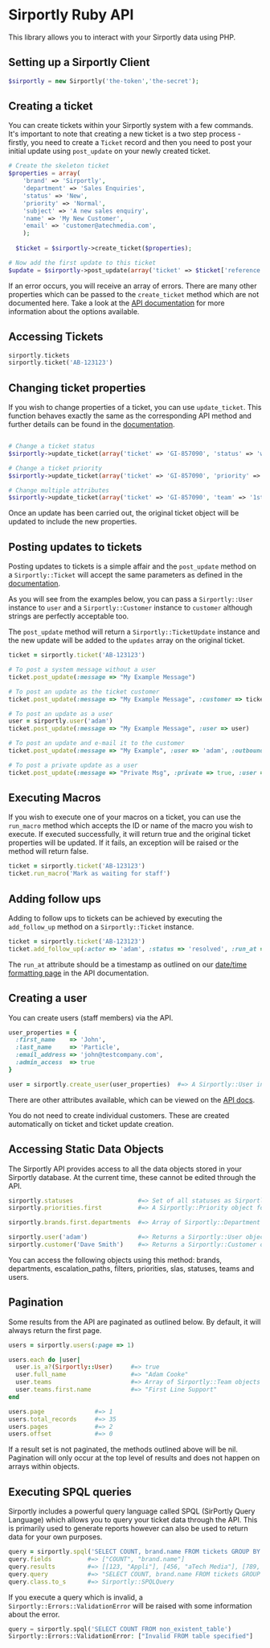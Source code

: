 # Sirportly Ruby API

This library allows you to interact with your Sirportly data using PHP.

## Setting up a Sirportly Client

```php
$sirportly = new Sirportly('the-token','the-secret');
```

## Creating a ticket

You can create tickets within your Sirportly system with a few commands. It's important to note that
creating a new ticket is a two step process - firstly, you need to create a `Ticket` record and then
you need to post your initial update using `post_update` on your newly created ticket.

```php
# Create the skeleton ticket
$properties = array(
    'brand' => 'Sirportly', 
    'department' => 'Sales Enquiries',
    'status' => 'New',
    'priority' => 'Normal',
    'subject' => 'A new sales enquiry',
    'name' => 'My New Customer',
    'email' => 'customer@atechmedia.com',
    );
    
  $ticket = $sirportly->create_ticket($properties);

# Now add the first update to this ticket
$update = $sirportly->post_update(array('ticket' => $ticket['reference'], 'message' => 'I would like some more info about your product', 'customer' => $ticket['customer']['id'] ));
```

If an error occurs, you will receive an array of errors. There are many
other properties which can be passed to the `create_ticket` method which are not documented here. Take
a look at the [API documentation](http://www.sirportly.com/docs/api-specification/tickets/submitting-a-new-ticket)
for more information about the options available.

## Accessing Tickets

```php
sirportly.tickets                   
sirportly.ticket('AB-123123')       
```

## Changing ticket properties

If you wish to change properties of a ticket, you can use `update_ticket`. This function behaves
exactly the same as the corresponding API method and further details can be found in the 
[documentation](https://atech.sirportly.com/knowledge/4/api-specification/tickets/changing-ticket-properties). 


```php

# Change a ticket status
$sirportly->update_ticket(array('ticket' => 'GI-857090', 'status' => 'waiting for staff'));

# Change a ticket priority
$sirportly->update_ticket(array('ticket' => 'GI-857090', 'priority' => 'low'));

# Change multiple attributes
$sirportly->update_ticket(array('ticket' => 'GI-857090', 'team' => '1st line support', 'user => 'dave'));
```

Once an update has been carried out, the original ticket object will be updated to include the new properties.

## Posting updates to tickets

Posting updates to tickets is a simple affair and the `post_update` method on a `Sirportly::Ticket`
will accept the same parameters as defined in the [documentation](http://www.sirportly.com/docs/api-specification/tickets/posting-an-update).

As you will see from the examples below, you can pass a `Sirportly::User` instance to `user` and a 
`Sirportly::Customer` instance to `customer` although strings are perfectly acceptable too.

The `post_update` method will return a `Sirportly::TicketUpdate` instance and the new update will
be added to the `updates` array on the original ticket.

```ruby
ticket = sirportly.ticket('AB-123123')

# To post a system message without a user
ticket.post_update(:message => "My Example Message")

# To post an update as the ticket customer
ticket.post_update(:message => "My Example Message", :customer => ticket.customer)

# To post an update as a user
user = sirportly.user('adam')
ticket.post_update(:message => "My Example Message", :user => user)

# To post an update and e-mail it to the customer
ticket.post_update(:message => "My Example", :user => 'adam', :outbound_address => 'support@yourdomain.com')

# To post a private update as a user
ticket.post_update(:message => "Private Msg", :private => true, :user => 'charlie')
```

## Executing Macros

If you wish to execute one of your macros on a ticket, you can use the `run_macro` method
which accepts the ID or name of the macro you wish to execute. If executed successfully,
it will return true and the original ticket properties will be updated. If it fails, an
exception will be raised or the method will return false.

```ruby
ticket = sirportly.ticket('AB-123123')
ticket.run_macro('Mark as waiting for staff')
````

## Adding follow ups

Adding to follow ups to tickets can be achieved by executing the `add_follow_up` method on a 
`Sirportly::Ticket` instance.

```ruby
ticket = sirportly.ticket('AB-123123')
ticket.add_follow_up(:actor => 'adam', :status => 'resolved', :run_at => '2 days from now') #=> true
```

The `run_at` attribute should be a timestamp as outlined on our
[date/time formatting page](http://www.sirportly.com/docs/api-specification/date-time-formatting) in 
the API documentation.

## Creating a user

You can create users (staff members) via the API.

```ruby
user_properties = {
  :first_name    => 'John',
  :last_name     => 'Particle',
  :email_address => 'john@testcompany.com',
  :admin_access  => true
}

user = sirportly.create_user(user_properties)  #=> A Sirportly::User instance
```

There are other attributes available, which can be viewed on the [API docs](http://www.sirportly.com/docs/api-specification/users/create-new-user).

You do not need to create individual customers. These are created automatically on ticket and ticket update creation.

## Accessing Static Data Objects

The Sirportly API provides access to all the data objects stored in your Sirportly database.
At the current time, these cannot be edited through the API. 

```ruby
sirportly.statuses                  #=> Set of all statuses as Sirportly::Status objects
sirportly.priorities.first          #=> A Sirportly::Priority object for the first record

sirportly.brands.first.departments  #=> Array of Sirportly::Department objects

sirportly.user('adam')              #=> Returns a Sirportly::User object
sirportly.customer('Dave Smith')    #=> Returns a Sirportly::Customer object
```

You can access the following objects using this method: brands, departments, escalation_paths,
filters, priorities, slas, statuses, teams and users.

## Pagination

Some results from the API are paginated as outlined below. By default, it will always 
return the first page.

```ruby
users = sirportly.users(:page => 1)

users.each do |user|
  user.is_a?(Sirportly::User)     #=> true
  user.full_name                  #=> "Adam Cooke"
  user.teams                      #=> Array of Sirportly::Team objects
  user.teams.first.name           #=> "First Line Support"
end

users.page              #=> 1
users.total_records     #=> 35
users.pages             #=> 2
users.offset            #=> 0
```

If a result set is not paginated, the methods outlined above will be nil. Pagination will only occur 
at the top level of results and does not happen on arrays within objects.

## Executing SPQL queries

Sirportly includes a powerful query language called SPQL (SirPortly Query Language) which allows you
to query your ticket data through the API. This is primarily used to generate reports however can also
be used to return data for your own purposes.

```ruby
query = sirportly.spql('SELECT COUNT, brand.name FROM tickets GROUP BY brand.name')
query.fields          #=> ["COUNT", "brand.name"]
query.results         #=> [[123, "Appli"], [456, "aTech Media"], [789, "aTech Telecoms"], [123, "Sirportly"]]
query.query           #=> "SELECT COUNT, brand.name FROM tickets GROUP BY brand.name"
query.class.to_s      #=> Sirportly::SPQLQuery
```

If you execute a query which is invalid, a `Sirportly::Errors::ValidationError` will be raised with some
information about the error.

```php
query = sirportly.spql('SELECT COUNT FROM non_existent_table')
Sirportly::Errors::ValidationError: ["Invalid FROM table specified"]
```
